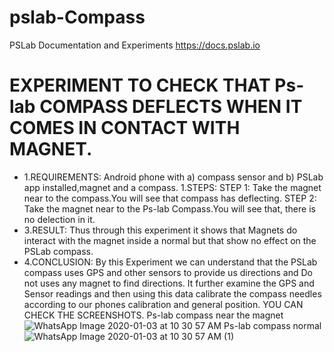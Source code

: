 # pslab-Compass
PSLab Documentation and Experiments https://docs.pslab.io
# EXPERIMENT TO CHECK THAT Ps-lab COMPASS DEFLECTS WHEN IT COMES IN CONTACT WITH MAGNET.
+ 1.REQUIREMENTS:
Android phone with a) compass sensor and b) PSLab app installed,magnet and a compass.
 1.STEPS:
 STEP 1:
Take the magnet near to the compass.You will see that compass has deflecting.
STEP 2:
Take the magnet near to the Ps-lab Compass.You will see that, there is no delection in it.
+ 3.RESULT:
Thus through this experiment it shows that Magnets do interact with the magnet inside a normal but that show no effect on the PSLab compass.
+ 4.CONCLUSION:
By this Experiment we can understand that the PSLab compass uses GPS and other sensors to provide us directions and Do not uses any magnet to find directions. It further examine the GPS and Sensor readings and then using this data calibrate the compass needles according to our phones calibration and general position.
YOU CAN CHECK THE SCREENSHOTS.
Ps-lab compass near the magnet
![WhatsApp Image 2020-01-03 at 10 30 57 AM](https://user-images.githubusercontent.com/58810632/71708067-9313e680-2e14-11ea-916b-ca6292d48647.jpeg)
Ps-lab compass normal
![WhatsApp Image 2020-01-03 at 10 30 57 AM (1)](https://user-images.githubusercontent.com/58810632/71708102-d4a49180-2e14-11ea-8731-1bd64660709b.jpeg)


